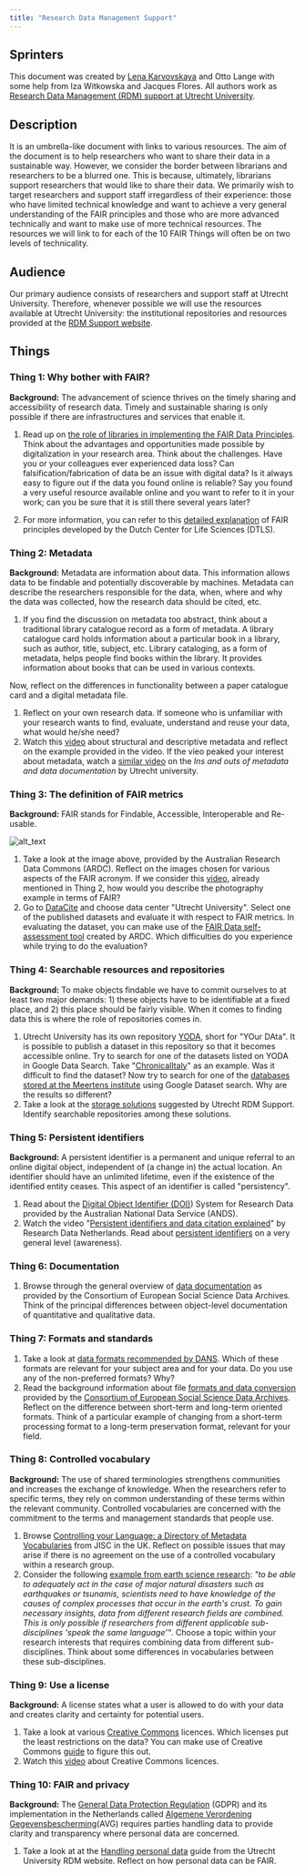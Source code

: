 ```yaml
---
title: "Research Data Management Support"
---
```


## Sprinters
This document was created by [Lena Karvovskaya](https://www.uu.nl/medewerkers/EKarvovskaya) and Otto Lange with some help from Iza Witkowska and Jacques Flores. All authors work as [Research Data Management (RDM) support at Utrecht University](https://www.uu.nl/en/research/research-data-management/contact-us). 

## Description
It is an umbrella-like document with links to various resources. The aim of the document is to help researchers who want to share their data in a sustainable way. However, we consider the border between librarians and researchers to be a blurred one. This is because, ultimately, librarians support researchers that would like to share their data. We primarily wish to target researchers and support staff irregardless of their experience: those who have limited technical knowledge and want to achieve a very general understanding of the FAIR principles and those who are more advanced technically and want to make use of more technical resources. The resources we will link to for each of the 10 FAIR Things will often be on two levels of technicality. 

## Audience
Our primary audience consists of researchers and support staff at Utrecht University. Therefore, whenever possible we will use the resources available at Utrecht University: the institutional repositories and resources provided at the [RDM Support website](https://www.uu.nl/en/research/research-data-management).

## Things

### Thing 1: Why bother with FAIR?

**Background:** The advancement of science thrives on the timely sharing and accessibility of research data.  Timely and sustainable sharing is only possible if there are infrastructures and services that enable it.  

1. Read up on [the role of libraries in implementing the FAIR
Data Principles](https://libereurope.eu/wp-content/uploads/2017/12/LIBER-FAIR-Data.pdf). Think about the advantages and opportunities made possible by digitalization in your research area. Think about the challenges. Have you or your colleagues ever experienced data loss? Can falsification/fabrication of data be an issue with digital data? Is it always easy to figure out if the data you found online is reliable? Say you found a very useful resource available online and you want to refer to it in your work; can you be sure that it is still there several years later?  

2. For more information, you can refer to this [detailed explanation](https://www.go-fair.org/fair-principles/) of FAIR principles developed by the Dutch Center for Life Sciences (DTLS).

### Thing 2: Metadata

**Background:** Metadata are information about data. This information allows data to be findable and potentially discoverable by machines. Metadata can describe the researchers responsible for the data, when, where and why the data was collected, how the research data should be cited, etc.  

1. If you find the discussion on metadata too abstract, think about a traditional library catalogue record as a form of metadata. A library catalogue card holds information about a particular book in a library, such as author, title, subject, etc. Library cataloging, as a form of metadata, helps people find books within the library. It provides information about books that can be used in various contexts.  

Now, reflect on the differences in functionality between a paper catalogue card and a digital metadata file.

1. Reflect on your own research data.  If someone who is unfamiliar with your research wants to find, evaluate, understand and reuse your data, what would he/she need?
2. Watch this [video](https://www.youtube.com/watch?v=L0vOg18ncWE&feature=youtu.be) about structural and descriptive metadata and reflect on the example provided in the video.  If the vieo peaked your interest about metadata, watch a [similar video](https://www.youtube.com/watch?v=h0oZ3swbTJ0&) on the _Ins and outs of metadata and data documentation_ by Utrecht university. 

### Thing 3: The definition of FAIR metrics

**Background:** FAIR stands for Findable, Accessible, Interoperable and Re-usable. 

![alt_text](https://www.ands.org.au/__data/assets/image/0011/1416098/FAIR-Data-image-map-graphic-v2-721px.png "FAIR principles tiles")

1. Take a look at the image above, provided by the Australian Research Data Commons (ARDC). Reflect on the images chosen for various aspects of the FAIR acronym. If we consider this [video](https://www.youtube.com/watch?v=L0vOg18ncWE&feature=youtu.be), already mentioned in Thing 2, how would you describe the photography example in terms of FAIR? 
2. Go to [DataCite](https://search.datacite.org) and choose data center "Utrecht University". Select one of the published datasets and evaluate it with respect to FAIR metrics. In evaluating the dataset, you can make use of the [FAIR Data self-assessment tool](https://www.ands-nectar-rds.org.au/fair-tool) created by ARDC. Which difficulties do you experience while trying to do the evaluation?

### Thing 4: Searchable resources and repositories

**Background:** To make objects findable we have to commit ourselves to at least two major demands: 1) these objects have to be identifiable at a fixed place, and 2) this place should be fairly visible. When it comes to finding data this is where the role of repositories comes in. 

1. Utrecht University has its own repository [YODA](https://yoda.sites.uu.nl/), short for "YOur DAta". It is possible to publish a dataset in this repository so that it becomes accessible online.  Try to search for one of the datasets listed on YODA in Google Data Search. Take "[ChronicalItaly](https://public.yoda.uu.nl/i-lab/UU01/T4YMOW.html)" as an example. Was it difficult to find the dataset? Now try to search for one of the [databases stored at the Meertens institute](https://www.meertens.knaw.nl/cms/en/collections/databases) using Google Dataset search. Why are the results so different? 
2. Take a look at the [storage solutions](https://www.uu.nl/en/research/research-data-management/tools-services/tools-for-storing-and-managing-data/storage-solutions) suggested by Utrecht RDM Support. Identify searchable repositories among these solutions.

### Thing 5: Persistent identifiers

**Background:** A persistent identifier is a permanent and unique referral to an online digital object, independent of (a change in) the actual location. An identifier should have an unlimited lifetime, even if the existence of the identified entity ceases. This aspect of an identifier is called "persistency".

1. Read about the [Digital Object Identifier (DOI)](https://www.ands.org.au/__data/assets/pdf_file/0006/715155/Digital-Object-Identifiers.pdf)) System for Research Data provided by the Australian National Data Service (ANDS).  
2. Watch the video "[Persistent identifiers and data citation explained](https://www.youtube.com/watch?v=PgqtiY7oZ6k)" by Research Data Netherlands. Read about [persistent identifiers](https://www.ands.org.au/guides/persistent-identifiers-awareness) on a very general level (awareness).

### Thing 6: Documentation

1. Browse through the general overview of [data documentation](https://www.cessda.eu/Training/Training-Resources/Library/Data-Management-Expert-Guide/2.-Organise-Document/Documentation-and-metadata) as provided by the Consortium of European Social Science Data Archives. Think of the principal differences between object-level documentation of quantitative and qualitative data.

### Thing 7: Formats and standards

1. Take a look at [data formats recommended by DANS](https://dans.knaw.nl/en/deposit/information-about-depositing-data/before-depositing/file-formats). Which of these formats are relevant for your subject area and for your data. Do you use any of the non-preferred formats? Why?
2. Read the background information about file [formats and data conversion](https://www.cessda.eu/Training/Training-Resources/Library/Data-Management-Expert-Guide/3.-Process/File-formats-and-data-conversion) provided by the [Consortium of European Social Science Data Archives](https://www.cessda.eu/). Reflect on the difference between short-term and long-term oriented formats. Think of a particular example of changing from a short-term processing format to a long-term preservation format, relevant for your field.

### Thing 8: Controlled vocabulary

**Background:** The use of shared terminologies strengthens communities and increases the exchange of knowledge. When the researchers refer to specific terms, they rely on common understanding of these terms within the relevant community. Controlled vocabularies are concerned with the commitment to the terms and management standards that people use.

1. Browse [Controlling your Language: a Directory of Metadata Vocabularies](https://www.webarchive.org.uk/wayback/archive/20160101151732/http://www.jiscdigitalmedia.ac.uk/guide/controlling-your-language-links-to-metadata-vocabularies) from JISC in the UK. Reflect on possible issues that may arise if there is no agreement on the use of a controlled vocabulary within a research group.
2. Consider the following [example from earth science research](https://www.uu.nl/en/research/research-data-management/tools-services/designing-metadata-schemes): _"to be able to adequately act in the case of major natural disasters such as earthquakes or tsunamis, scientists need to have knowledge of the causes of complex processes that occur in the earth's crust. To gain necessary insights, data from different research fields are combined. This is only possible if researchers from different applicable sub-disciplines 'speak the same language'"_. Choose a topic within your research interests that requires combining data from different sub-disciplines. Think about some differences in vocabularies between these sub-disciplines.

### Thing 9: Use a license

**Background:** A license states what a user is allowed to do with your data and creates clarity and certainty for potential users. 

1. Take a look at various [Creative Commons](https://creativecommons.org/licenses/) licences. Which licenses put the least restrictions on the data? You can make use of Creative Commons [guide](http://creativecommons.org/choose/) to figure this out.
2. Watch this [video](https://www.youtube.com/watch?v=HyWdeNQ7fo0) about Creative Commons licences.

### Thing 10: FAIR and privacy 

**Background:** The [General Data Protection Regulation](https://gdpr-info.eu/) (GDPR) and its implementation in the Netherlands called [Algemene Verordening Gegevensbescherming](https://autoriteitpersoonsgegevens.nl/nl/onderwerpen/avg-nieuwe-europese-privacywetgeving/algemene-informatie-avg)(AVG) requires parties handling data to provide clarity and transparency where personal data are concerned.

1. Take a look at at the [Handling personal data](https://www.uu.nl/en/research/research-data-management/guides/handling-personal-data) guide from the Utrecht University RDM website. Reflect on how personal data can be FAIR. 
